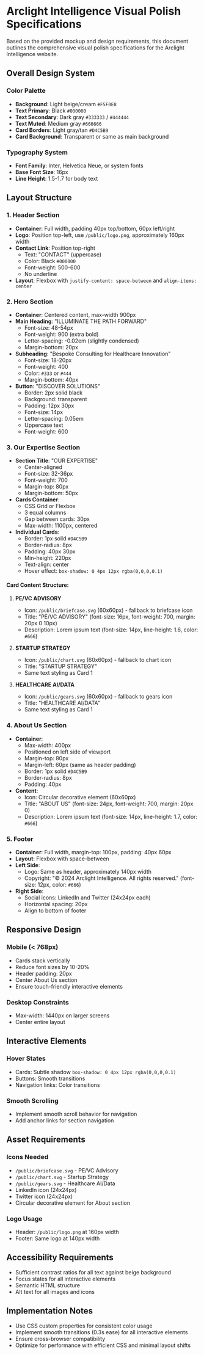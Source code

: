 # Arclight Intelligence Visual Polish Specifications

Based on the provided mockup and design requirements, this document outlines the comprehensive visual polish specifications for the Arclight Intelligence website.

## Overall Design System

### Color Palette
- **Background**: Light beige/cream `#F5F0E8`
- **Text Primary**: Black `#000000`
- **Text Secondary**: Dark gray `#333333` / `#444444`
- **Text Muted**: Medium gray `#666666`
- **Card Borders**: Light gray/tan `#D4C5B9`
- **Card Background**: Transparent or same as main background

### Typography System
- **Font Family**: Inter, Helvetica Neue, or system fonts
- **Base Font Size**: 16px
- **Line Height**: 1.5-1.7 for body text

## Layout Structure

### 1. Header Section
- **Container**: Full width, padding 40px top/bottom, 60px left/right
- **Logo**: Position top-left, use `/public/logo.png`, approximately 160px width
- **Contact Link**: Position top-right
  - Text: "CONTACT" (uppercase)
  - Color: Black `#000000`
  - Font-weight: 500-600
  - No underline
- **Layout**: Flexbox with `justify-content: space-between` and `align-items: center`

### 2. Hero Section
- **Container**: Centered content, max-width 900px
- **Main Heading**: "ILLUMINATE THE PATH FORWARD"
  - Font-size: 48-54px
  - Font-weight: 900 (extra bold)
  - Letter-spacing: -0.02em (slightly condensed)
  - Margin-bottom: 20px
- **Subheading**: "Bespoke Consulting for Healthcare Innovation"
  - Font-size: 18-20px
  - Font-weight: 400
  - Color: `#333` or `#444`
  - Margin-bottom: 40px
- **Button**: "DISCOVER SOLUTIONS"
  - Border: 2px solid black
  - Background: transparent
  - Padding: 12px 30px
  - Font-size: 14px
  - Letter-spacing: 0.05em
  - Uppercase text
  - Font-weight: 600

### 3. Our Expertise Section
- **Section Title**: "OUR EXPERTISE"
  - Center-aligned
  - Font-size: 32-36px
  - Font-weight: 700
  - Margin-top: 80px
  - Margin-bottom: 50px
- **Cards Container**:
  - CSS Grid or Flexbox
  - 3 equal columns
  - Gap between cards: 30px
  - Max-width: 1100px, centered
- **Individual Cards**:
  - Border: 1px solid `#D4C5B9`
  - Border-radius: 8px
  - Padding: 40px 30px
  - Min-height: 220px
  - Text-align: center
  - Hover effect: `box-shadow: 0 4px 12px rgba(0,0,0,0.1)`

#### Card Content Structure:
1. **PE/VC ADVISORY**
   - Icon: `/public/briefcase.svg` (60x60px) - fallback to briefcase icon
   - Title: "PE/VC ADVISORY" (font-size: 16px, font-weight: 700, margin: 20px 0 10px)
   - Description: Lorem ipsum text (font-size: 14px, line-height: 1.6, color: `#666`)

2. **STARTUP STRATEGY**
   - Icon: `/public/chart.svg` (60x60px) - fallback to chart icon
   - Title: "STARTUP STRATEGY"
   - Same text styling as Card 1

3. **HEALTHCARE AI/DATA**
   - Icon: `/public/gears.svg` (60x60px) - fallback to gears icon
   - Title: "HEALTHCARE AI/DATA"
   - Same text styling as Card 1

### 4. About Us Section
- **Container**:
  - Max-width: 400px
  - Positioned on left side of viewport
  - Margin-top: 80px
  - Margin-left: 60px (same as header padding)
  - Border: 1px solid `#D4C5B9`
  - Border-radius: 8px
  - Padding: 40px
- **Content**:
  - Icon: Circular decorative element (60x60px)
  - Title: "ABOUT US" (font-size: 24px, font-weight: 700, margin: 20px 0)
  - Description: Lorem ipsum text (font-size: 14px, line-height: 1.7, color: `#666`)

### 5. Footer
- **Container**: Full width, margin-top: 100px, padding: 40px 60px
- **Layout**: Flexbox with space-between
- **Left Side**:
  - Logo: Same as header, approximately 140px width
  - Copyright: "© 2024 Arclight Intelligence. All rights reserved." (font-size: 12px, color: `#666`)
- **Right Side**:
  - Social icons: LinkedIn and Twitter (24x24px each)
  - Horizontal spacing: 20px
  - Align to bottom of footer

## Responsive Design

### Mobile (< 768px)
- Cards stack vertically
- Reduce font sizes by 10-20%
- Header padding: 20px
- Center About Us section
- Ensure touch-friendly interactive elements

### Desktop Constraints
- Max-width: 1440px on larger screens
- Center entire layout

## Interactive Elements

### Hover States
- Cards: Subtle shadow `box-shadow: 0 4px 12px rgba(0,0,0,0.1)`
- Buttons: Smooth transitions
- Navigation links: Color transitions

### Smooth Scrolling
- Implement smooth scroll behavior for navigation
- Add anchor links for section navigation

## Asset Requirements

### Icons Needed
- `/public/briefcase.svg` - PE/VC Advisory
- `/public/chart.svg` - Startup Strategy  
- `/public/gears.svg` - Healthcare AI/Data
- LinkedIn icon (24x24px)
- Twitter icon (24x24px)
- Circular decorative element for About section

### Logo Usage
- Header: `/public/logo.png` at 160px width
- Footer: Same logo at 140px width

## Accessibility Requirements
- Sufficient contrast ratios for all text against beige background
- Focus states for all interactive elements
- Semantic HTML structure
- Alt text for all images and icons

## Implementation Notes
- Use CSS custom properties for consistent color usage
- Implement smooth transitions (0.3s ease) for all interactive elements
- Ensure cross-browser compatibility
- Optimize for performance with efficient CSS and minimal layout shifts